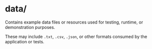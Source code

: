 # data/

Contains example data files or resources used for testing, runtime, or demonstration purposes.

These may include `.txt`, `.csv`, `.json`, or other formats consumed by the application or tests.
